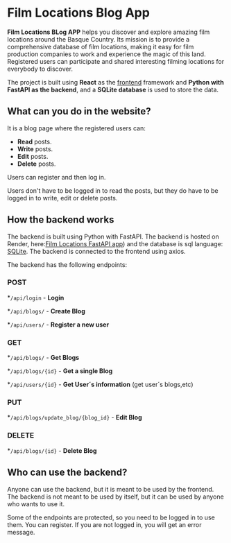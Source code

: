 # Film Locations Blog App

**Film Locations BLog APP** helps you discover and explore amazing film locations around the Basque Country. Its mission is to provide a comprehensive database of film locations, making it easy for film production companies to work and experience the magic of this land. Registered users can participate and shared interesting filming locations for everybody to discover.

The project is built using **React** as the [frontend](https://github.com/isabelhormaeche/Frontend) framework and **Python with FastAPI as the backend**, and a **SQLite database** is used to store the data.

## What can you do in the website?

It is a blog page where the registered users can:

* **Read** posts.
* **Write** posts.
* **Edit** posts.
* **Delete** posts.

Users can register and then log in.

Users don't have to be logged in to read the posts, but they do have to be logged in to write, edit or delete posts.


## How the backend works

The backend is built using Python with FastAPI. The backend is hosted on Render, here:[Film Locations FastAPI app](https://filmlocationsapi.onrender.com/docs)) and the database is sql language: [SQLite](https://www.sqlite.org/). The backend is connected to the frontend using axios.

The backend has the following endpoints:

### POST

*`/api/login` - **Login**

*`/api/blogs/` - **Create Blog**

*`/api/users/` - **Register a new user**

### GET

*`/api/blogs/` - **Get Blogs**

*`/api/blogs/{id}` - **Get a single Blog**

*`/api/users/{id}` - **Get User´s information** (get user´s blogs,etc)

### PUT
*`/api/blogs/update_blog/{blog_id}` - **Edit Blog**

### DELETE
*`/api/blogs/{id}` - **Delete Blog**


## Who can use the backend?

Anyone can use the backend, but it is meant to be used by the frontend. The backend is not meant to be used by itself, but it can be used by anyone who wants to use it.

Some of the endpoints are protected, so you need to be logged in to use them. You can register. If you are not logged in, you will get an error message.


